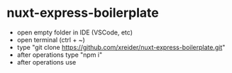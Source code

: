 # nuxt-express-boilerplate
* open empty folder in IDE (VSCode, etc)
* open terminal (ctrl + ~)
* type "git clone https://github.com/xreider/nuxt-express-boilerplate.git"
* after operations type "npm i"
* after operations use
